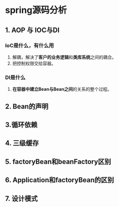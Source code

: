 # spring源码分析



## 1. AOP 与 IOC与DI

### IoC是什么，有什么用

1. 解耦，解决了**客户的业务逻辑**和**类库系统**之间的耦合。
2. 把控制权限交给容器。

### DI是什么

1. **在容器中建立Bean与Bean之间**的关系的整个过程。



## 2. Bean的声明

## 3.循环依赖

## 4. 三级缓存

## 5. factoryBean和beanFactory区别

## 6. Application和factoryBean的区别

## 7. 设计模式



